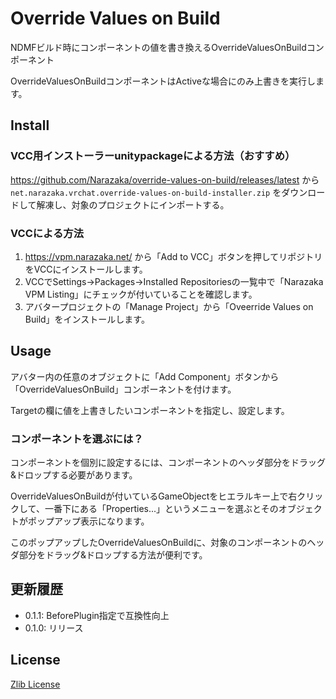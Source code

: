 # Override Values on Build

NDMFビルド時にコンポーネントの値を書き換えるOverrideValuesOnBuildコンポーネント

OverrideValuesOnBuildコンポーネントはActiveな場合にのみ上書きを実行します。

## Install

### VCC用インストーラーunitypackageによる方法（おすすめ）

https://github.com/Narazaka/override-values-on-build/releases/latest から `net.narazaka.vrchat.override-values-on-build-installer.zip` をダウンロードして解凍し、対象のプロジェクトにインポートする。

### VCCによる方法

1. https://vpm.narazaka.net/ から「Add to VCC」ボタンを押してリポジトリをVCCにインストールします。
2. VCCでSettings→Packages→Installed Repositoriesの一覧中で「Narazaka VPM Listing」にチェックが付いていることを確認します。
3. アバタープロジェクトの「Manage Project」から「Oveerride Values on Build」をインストールします。

## Usage

アバター内の任意のオブジェクトに「Add Component」ボタンから「OverrideValuesOnBuild」コンポーネントを付けます。

Targetの欄に値を上書きしたいコンポーネントを指定し、設定します。

### コンポーネントを選ぶには？

コンポーネントを個別に設定するには、コンポーネントのヘッダ部分をドラッグ&ドロップする必要があります。

OverrideValuesOnBuildが付いているGameObjectをヒエラルキー上で右クリックして、一番下にある「Properties...」というメニューを選ぶとそのオブジェクトがポップアップ表示になります。

このポップアップしたOverrideValuesOnBuildに、対象のコンポーネントのヘッダ部分をドラッグ&ドロップする方法が便利です。

## 更新履歴

- 0.1.1: BeforePlugin指定で互換性向上
- 0.1.0: リリース

## License

[Zlib License](LICENSE.txt)
